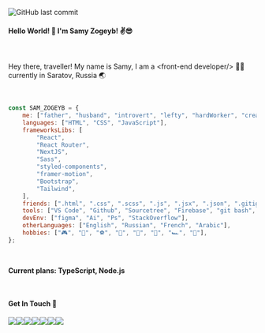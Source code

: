 ![GitHub last commit](https://img.shields.io/github/last-commit/SamyZog/SamyZog?label=Last%20Update&style=for-the-badge)

#### Hello World! :wave: I'm Samy Zogeyb! :v::sunglasses:

<br/>

Hey there, traveller! My name is Samy, I am a &lt;front-end developer/&gt; 👨‍💻 currently in Saratov, Russia 🌏

<br/>

```js
const SAM_ZOGEYB = {
	me: ["father", "husband", "introvert", "lefty", "hardWorker", "creative"],
	languages: ["HTML", "CSS", "JavaScript"],
	frameworksLibs: [
		"React",
		"React Router",
		"NextJS",
		"Sass",
		"styled-components",
		"framer-motion",
		"Bootstrap",
		"Tailwind",
	],
	friends: [".html", ".css", ".scss", ".js", ".jsx", ".json", ".gitignore", ".md"],
	tools: ["VS Code", "Github", "Sourcetree", "Firebase", "git bash", "NPM", "Webpack", "babel", "PostCSS"],
	devEnv: ["figma", "Ai", "Ps", "StackOverflow"],
	otherLanguages: ["English", "Russian", "French", "Arabic"],
	hobbies: ["🎮", "💪", "⚽", "🎲", "🎨", "🥊", "🏎️", "🍔"],
};
```

<br/>

**Current plans: TypeScript, Node.js**

<br/>

#### Get In Touch 🤙

[<img src="https://img.shields.io/badge/WhatsApp-25D366?style=for-the-badge&logo=whatsapp&logoColor=white"/>](https://wa.me/+79372499836)[<img src="https://img.shields.io/badge/Instagram-E4405F?style=for-the-badge&logo=instagram&logoColor=white"/>](https://www.instagram.com/samy_zog/)[<img src="https://img.shields.io/badge/LinkedIn-0077B5?style=for-the-badge&logo=linkedin&logoColor=white"/>](https://www.linkedin.com/in/samyzogeyb/)[<img src="https://img.shields.io/badge/Stack_Overflow-FE7A16?style=for-the-badge&logo=stack-overflow&logoColor=white"/>](https://stackoverflow.com/users/13417861/samz)[<img src="https://img.shields.io/badge/CodeSandbox-black?&style=for-the-badge&logo=codesandbox&logoColor=white"/>](https://codesandbox.io/u/SamyZog)[<img src="https://img.shields.io/badge/Gmail-D14836?style=for-the-badge&logo=gmail&logoColor=white"/>](http://www.gmail.com/)[<img src="https://img.shields.io/badge/Spotify-1ED760?&style=for-the-badge&logo=spotify&logoColor=white"/>](https://open.spotify.com/user/31uq2x6rsg47nupvqnqif5inaxhq)
